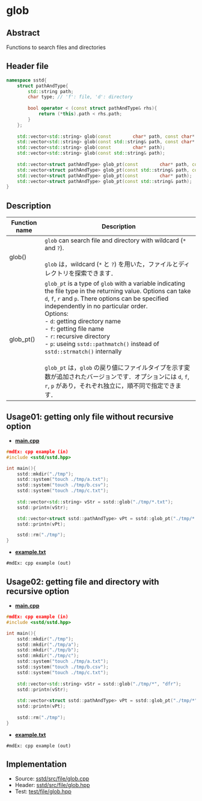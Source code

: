 # glob
## Abstract
Functions to search files and directories

## Header file
```cpp
namespace sstd{
    struct pathAndType{
        std::string path;
        char type; // 'f': file, 'd': directory
        
        bool operator < (const struct pathAndType& rhs){
            return (*this).path < rhs.path;
        }
    };
    
    std::vector<std::string> glob(const        char* path, const char* opt);
    std::vector<std::string> glob(const std::string& path, const char* opt);
    std::vector<std::string> glob(const        char* path);
    std::vector<std::string> glob(const std::string& path);
    
    std::vector<struct pathAndType> glob_pt(const        char* path, const char* opt); // _pt: with path type
    std::vector<struct pathAndType> glob_pt(const std::string& path, const char* opt);
    std::vector<struct pathAndType> glob_pt(const        char* path);
    std::vector<struct pathAndType> glob_pt(const std::string& path);
}
```

## Description
| Function name | Description |
| ------------- | ----------- |
| glob()  | `glob` can search file and directory with wildcard (`*` and `?`).<br><br>`glob` は，wildcard (`*` と `?`) を用いた，ファイルとディレクトリを探索できます． |
| glob_pt()  | `glob_pt` is a type of `glob` with a variable indicating the file type in the returning value. Options can take `d`, `f`, `r` and `p`. There options can be specified independently in no particular order.<br>Options:<br>- `d`: getting directory name<br>- `f`: getting file name<br>- `r`: recursive directory<br>- `p`: useing `sstd::pathmatch()` instead of `sstd::strmatch()` internally<br><br>`glob_pt` は，`glob` の戻り値にファイルタイプを示す変数が追加されたバージョンです．オプションには `d`, `f`, `r`, `p` があり，それぞれ独立に，順不同で指定できます． |

## Usage01: getting only file without recursive option
- <u>**main.cpp**</u>
```cpp
#mdEx: cpp example (in)
#include <sstd/sstd.hpp>

int main(){
    sstd::mkdir("./tmp");
    sstd::system("touch ./tmp/a.txt");
    sstd::system("touch ./tmp/b.csv");
    sstd::system("touch ./tmp/c.txt");
    
    std::vector<std::string> vStr = sstd::glob("./tmp/*.txt");
    sstd::printn(vStr);

    std::vector<struct sstd::pathAndType> vPt = sstd::glob_pt("./tmp/*.txt");
    sstd::printn(vPt);

    sstd::rm("./tmp");
}
```
- <u>**example.txt**</u>
```
#mdEx: cpp example (out)
```

## Usage02: getting file and directory with recursive option
- <u>**main.cpp**</u>
```cpp
#mdEx: cpp example (in)
#include <sstd/sstd.hpp>

int main(){
    sstd::mkdir("./tmp");
    sstd::mkdir("./tmp/a");
    sstd::mkdir("./tmp/b");
    sstd::mkdir("./tmp/c");
    sstd::system("touch ./tmp/a.txt");
    sstd::system("touch ./tmp/b.csv");
    sstd::system("touch ./tmp/c.txt");
    
    std::vector<std::string> vStr = sstd::glob("./tmp/*", "dfr");
    sstd::printn(vStr);
    
    std::vector<struct sstd::pathAndType> vPt = sstd::glob_pt("./tmp/*", "dfr");
    sstd::printn(vPt);
    
    sstd::rm("./tmp");
}
```
- <u>**example.txt**</u>
```
#mdEx: cpp example (out)
```

## Implementation
- Source: [sstd/src/file/glob.cpp](https://github.com/admiswalker/SubStandardLibrary-SSTD-/blob/master/sstd/src/file/glob.cpp)
- Header: [sstd/src/file/glob.hpp](https://github.com/admiswalker/SubStandardLibrary-SSTD-/blob/master/sstd/src/file/glob.hpp)
- Test: [test/file/glob.hpp](https://github.com/admiswalker/SubStandardLibrary-SSTD-/blob/master/test/file/glob.hpp)

